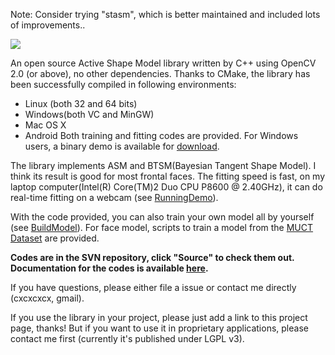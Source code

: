 Note: Consider trying "stasm", which is better maintained and included lots of improvements..

![](https://raw.githubusercontent.com/cxcxcxcx/asmlib-opencv/wiki/me.jpg)

An open source Active Shape Model library written by C++ using OpenCV 2.0 (or above), no other dependencies. Thanks to CMake, the library has been successfully compiled in following environments:
  * Linux (both 32 and 64 bits)
  * Windows(both VC and MinGW)
  * Mac OS X
  * Android
Both training and fitting codes are provided. For Windows users, a binary demo is available for [download](http://code.google.com/p/asmlib-opencv/downloads/list).

The library implements ASM and BTSM(Bayesian Tangent Shape Model). I think its result is good for most frontal faces. The fitting speed is fast, on my laptop computer(Intel(R) Core(TM)2 Duo CPU P8600 @ 2.40GHz), it can do real-time fitting on a webcam (see [RunningDemo](RunningDemo.md)).


With the code provided, you can also train your own model all by yourself (see [BuildModel](BuildModel.md)). For face model, scripts to train a model from the [MUCT Dataset](http://www.milbo.org/muct/) are provided.

**Codes are in the SVN repository, click "Source" to check them out. Documentation for the codes is available [here](http://chenxing.name/docs/asmlib/).**

If you have questions, please either file a issue or contact me directly (cxcxcxcx, gmail).

If you use the library in your project, please just add a link to this project page, thanks! But if you want to use it in proprietary applications, please contact me first (currently it's published under LGPL v3).
